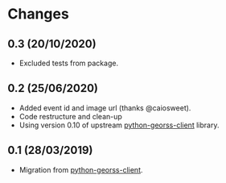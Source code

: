 # Changes

## 0.3 (20/10/2020)
* Excluded tests from package.

## 0.2 (25/06/2020)
* Added event id and image url (thanks @caiosweet).
* Code restructure and clean-up
* Using version 0.10 of upstream [python-georss-client](https://github.com/exxamalte/python-georss-client) library.

## 0.1 (28/03/2019)
* Migration from [python-georss-client](https://github.com/exxamalte/python-georss-client).
